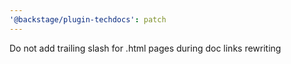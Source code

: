 ```yaml
---
'@backstage/plugin-techdocs': patch
---
```


Do not add trailing slash for .html pages during doc links rewriting
